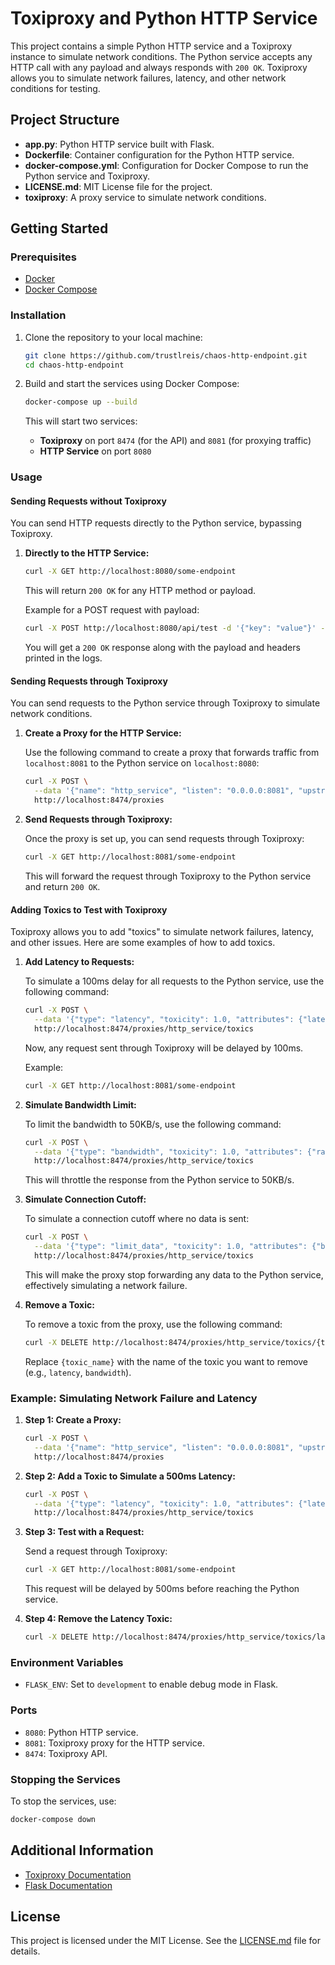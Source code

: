 # Toxiproxy and Python HTTP Service

This project contains a simple Python HTTP service and a Toxiproxy instance to simulate network conditions. The Python service accepts any HTTP call with any payload and always responds with `200 OK`. Toxiproxy allows you to simulate network failures, latency, and other network conditions for testing.

## Project Structure

- **app.py**: Python HTTP service built with Flask.
- **Dockerfile**: Container configuration for the Python HTTP service.
- **docker-compose.yml**: Configuration for Docker Compose to run the Python service and Toxiproxy.
- **LICENSE.md**: MIT License file for the project.
- **toxiproxy**: A proxy service to simulate network conditions.

## Getting Started

### Prerequisites

- [Docker](https://www.docker.com/)
- [Docker Compose](https://docs.docker.com/compose/)

### Installation

1. Clone the repository to your local machine:

   ```bash
   git clone https://github.com/trustlreis/chaos-http-endpoint.git
   cd chaos-http-endpoint
   ```

2. Build and start the services using Docker Compose:

   ```bash
   docker-compose up --build
   ```

   This will start two services:
   - **Toxiproxy** on port `8474` (for the API) and `8081` (for proxying traffic)
   - **HTTP Service** on port `8080`

### Usage

#### Sending Requests without Toxiproxy

You can send HTTP requests directly to the Python service, bypassing Toxiproxy.

1. **Directly to the HTTP Service:**

   ```bash
   curl -X GET http://localhost:8080/some-endpoint
   ```

   This will return `200 OK` for any HTTP method or payload.

   Example for a POST request with payload:

   ```bash
   curl -X POST http://localhost:8080/api/test -d '{"key": "value"}' -H "Content-Type: application/json"
   ```

   You will get a `200 OK` response along with the payload and headers printed in the logs.

#### Sending Requests through Toxiproxy

You can send requests to the Python service through Toxiproxy to simulate network conditions.

1. **Create a Proxy for the HTTP Service:**

   Use the following command to create a proxy that forwards traffic from `localhost:8081` to the Python service on `localhost:8080`:

   ```bash
   curl -X POST \
     --data '{"name": "http_service", "listen": "0.0.0.0:8081", "upstream": "http_service:8080"}' \
     http://localhost:8474/proxies
   ```

2. **Send Requests through Toxiproxy:**

   Once the proxy is set up, you can send requests through Toxiproxy:

   ```bash
   curl -X GET http://localhost:8081/some-endpoint
   ```

   This will forward the request through Toxiproxy to the Python service and return `200 OK`.

#### Adding Toxics to Test with Toxiproxy

Toxiproxy allows you to add "toxics" to simulate network failures, latency, and other issues. Here are some examples of how to add toxics.

1. **Add Latency to Requests:**

   To simulate a 100ms delay for all requests to the Python service, use the following command:

   ```bash
   curl -X POST \
     --data '{"type": "latency", "toxicity": 1.0, "attributes": {"latency": 100}}' \
     http://localhost:8474/proxies/http_service/toxics
   ```

   Now, any request sent through Toxiproxy will be delayed by 100ms.

   Example:

   ```bash
   curl -X GET http://localhost:8081/some-endpoint
   ```

2. **Simulate Bandwidth Limit:**

   To limit the bandwidth to 50KB/s, use the following command:

   ```bash
   curl -X POST \
     --data '{"type": "bandwidth", "toxicity": 1.0, "attributes": {"rate": 50000}}' \
     http://localhost:8474/proxies/http_service/toxics
   ```

   This will throttle the response from the Python service to 50KB/s.

3. **Simulate Connection Cutoff:**

   To simulate a connection cutoff where no data is sent:

   ```bash
   curl -X POST \
     --data '{"type": "limit_data", "toxicity": 1.0, "attributes": {"bytes": 0}}' \
     http://localhost:8474/proxies/http_service/toxics
   ```

   This will make the proxy stop forwarding any data to the Python service, effectively simulating a network failure.

4. **Remove a Toxic:**

   To remove a toxic from the proxy, use the following command:

   ```bash
   curl -X DELETE http://localhost:8474/proxies/http_service/toxics/{toxic_name}
   ```

   Replace `{toxic_name}` with the name of the toxic you want to remove (e.g., `latency`, `bandwidth`).

### Example: Simulating Network Failure and Latency

1. **Step 1: Create a Proxy:**

   ```bash
   curl -X POST \
     --data '{"name": "http_service", "listen": "0.0.0.0:8081", "upstream": "http_service:8080"}' \
     http://localhost:8474/proxies
   ```

2. **Step 2: Add a Toxic to Simulate a 500ms Latency:**

   ```bash
   curl -X POST \
     --data '{"type": "latency", "toxicity": 1.0, "attributes": {"latency": 500}}' \
     http://localhost:8474/proxies/http_service/toxics
   ```

3. **Step 3: Test with a Request:**

   Send a request through Toxiproxy:

   ```bash
   curl -X GET http://localhost:8081/some-endpoint
   ```

   This request will be delayed by 500ms before reaching the Python service.

4. **Step 4: Remove the Latency Toxic:**

   ```bash
   curl -X DELETE http://localhost:8474/proxies/http_service/toxics/latency
   ```

### Environment Variables

- `FLASK_ENV`: Set to `development` to enable debug mode in Flask.

### Ports

- `8080`: Python HTTP service.
- `8081`: Toxiproxy proxy for the HTTP service.
- `8474`: Toxiproxy API.

### Stopping the Services

To stop the services, use:

```bash
docker-compose down
```

## Additional Information

- [Toxiproxy Documentation](https://github.com/Shopify/toxiproxy#readme)
- [Flask Documentation](https://flask.palletsprojects.com/en/latest/)

## License

This project is licensed under the MIT License. See the [LICENSE.md](LICENSE.md) file for details.
